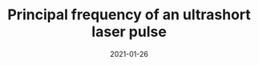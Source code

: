 ---
title: "Principal frequency of an ultrashort laser pulse"
collection: publications
permalink: " /publication/2021-01-26-Principal frequency of an ultrashort laser pulse"
date: 2021-01-26
venue: 'arXiv'
paperurl: 'https://arxiv.org/abs/2101.10526'
citation: 'Enrique G. Neyra, Pablo Vaveliuk, Emilio Pisanty, Andrew S. Maxwell, Maciej Lewenstein &amp; Marcelo F. Ciappina arXiv:2101.10526 (2021)'
---